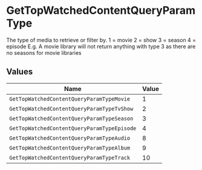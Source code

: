 # GetTopWatchedContentQueryParamType

The type of media to retrieve or filter by.
1 = movie
2 = show
3 = season
4 = episode
E.g. A movie library will not return anything with type 3 as there are no seasons for movie libraries



## Values

| Name                                        | Value                                       |
| ------------------------------------------- | ------------------------------------------- |
| `GetTopWatchedContentQueryParamTypeMovie`   | 1                                           |
| `GetTopWatchedContentQueryParamTypeTvShow`  | 2                                           |
| `GetTopWatchedContentQueryParamTypeSeason`  | 3                                           |
| `GetTopWatchedContentQueryParamTypeEpisode` | 4                                           |
| `GetTopWatchedContentQueryParamTypeAudio`   | 8                                           |
| `GetTopWatchedContentQueryParamTypeAlbum`   | 9                                           |
| `GetTopWatchedContentQueryParamTypeTrack`   | 10                                          |